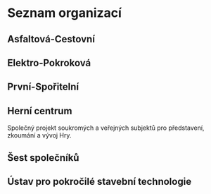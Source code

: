 # Seznam organizací

## Asfaltová-Cestovní

## Elektro-Pokroková

## První-Spořitelní

## Herní centrum

Společný projekt soukromých a veřejných subjektů pro představení, zkoumání a vývoj Hry.

## Šest společníků

## Ústav pro pokročilé stavební technologie
